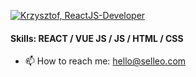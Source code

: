 

[![Krzysztof, ReactJS-Developer](https://assets.selleo.com/banners/kpoziomek.svg)](https://selleo.com/)


#### Skills:  REACT / VUE JS / JS / HTML / CSS

- 📫 How to reach me: hello@selleo.com 



